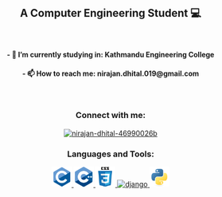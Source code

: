 <h2 align="center">
  A Computer Engineering Student 💻
</h2>

<br>
 <h4 align="center">
  - 🔭 I’m currently studying in: Kathmandu Engineering College
</h4>

<h4 align="center">
  - 📫 How to reach me: nirajan.dhital.019@gmail.com
</h4>
<br>

<h3 align="center">
  Connect with me:
</h3>
<p align="center">
<a href="https://www.linkedin.com/in/nirajan-dhital-46990026b" target="blank">
<img align="center" src="https://raw.githubusercontent.com/rahuldkjain/github-profile-readme-generator/master/src/images/icons/Social/linked-in-alt.svg" alt="nirajan-dhital-46990026b" height="30" width="40">
</a>

<h3 align="center">
  Languages and Tools:
</h3>
<p align="center">
  <a href="https://www.cprogramming.com/" target="_blank" rel="noreferrer">
    <img src="https://raw.githubusercontent.com/devicons/devicon/master/icons/c/c-original.svg" alt="c" width="40" height="40">
  </a>
  <a href="https://www.w3schools.com/cpp/" target="_blank" rel="noreferrer">
    <img src="https://raw.githubusercontent.com/devicons/devicon/master/icons/cplusplus/cplusplus-original.svg" alt="cplusplus" width="40" height="40">
  </a>
  <a href="https://www.w3schools.com/css/" target="_blank" rel="noreferrer">
    <img src="https://raw.githubusercontent.com/devicons/devicon/master/icons/css3/css3-original-wordmark.svg" alt="css3" width="40" height="40">
  </a>
  <a href="https://www.djangoproject.com/" target="_blank" rel="noreferrer">
    <img src="https://cdn.worldvectorlogo.com/logos/django.svg" alt="django" width="40" height="40">
  </a>
  <a href="https://www.python.org" target="_blank" rel="noreferrer">
    <img src="https://raw.githubusercontent.com/devicons/devicon/master/icons/python/python-original.svg" alt="python" width="40" height="40">
  </a>
</p>
<br>
<!--
<p align="center">
  <img src="https://github-readme-streak-stats.herokuapp.com/?user=samipneupane&theme=blueberry&hide_border=true">
</p>
--!>

